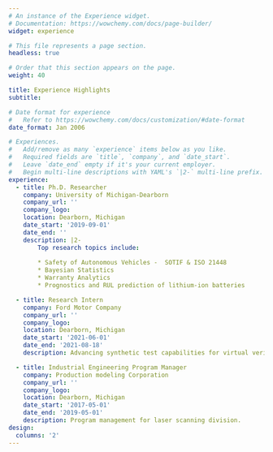 ```yaml
---
# An instance of the Experience widget.
# Documentation: https://wowchemy.com/docs/page-builder/
widget: experience

# This file represents a page section.
headless: true

# Order that this section appears on the page.
weight: 40

title: Experience Highlights
subtitle:

# Date format for experience
#   Refer to https://wowchemy.com/docs/customization/#date-format
date_format: Jan 2006

# Experiences.
#   Add/remove as many `experience` items below as you like.
#   Required fields are `title`, `company`, and `date_start`.
#   Leave `date_end` empty if it's your current employer.
#   Begin multi-line descriptions with YAML's `|2-` multi-line prefix.
experience:
  - title: Ph.D. Researcher
    company: University of Michigan-Dearborn
    company_url: ''
    company_logo:
    location: Dearborn, Michigan
    date_start: '2019-09-01'
    date_end: ''
    description: |2-
        Top research topics include:
        
        * Safety of Autonomous Vehicles -  SOTIF & ISO 21448
        * Bayesian Statistics
        * Warranty Analytics
        * Prognostics and RUL prediction of lithium-ion batteries

  - title: Research Intern
    company: Ford Motor Company
    company_url: ''
    company_logo:
    location: Dearborn, Michigan
    date_start: '2021-06-01'
    date_end: '2021-08-18'
    description: Advancing synthetic test capabilities for virtual verification and validation.

  - title: Industrial Engineering Program Manager
    company: Production modeling Corporation
    company_url: ''
    company_logo:
    location: Dearborn, Michigan
    date_start: '2017-05-01'
    date_end: '2019-05-01'
    description: Program management for laser scanning division.
design:
  columns: '2'
---
```

